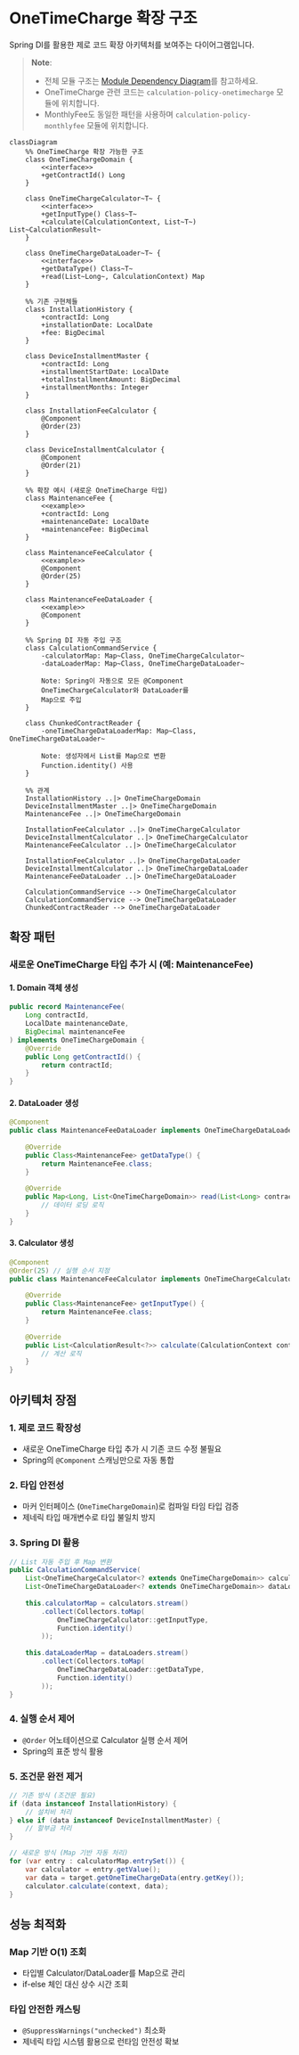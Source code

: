 # OneTimeCharge 확장 구조

Spring DI를 활용한 제로 코드 확장 아키텍처를 보여주는 다이어그램입니다.

> **Note**:
> - 전체 모듈 구조는 [Module Dependency Diagram](./00-module-dependency-diagram.md)를 참고하세요.
> - OneTimeCharge 관련 코드는 `calculation-policy-onetimecharge` 모듈에 위치합니다.
> - MonthlyFee도 동일한 패턴을 사용하며 `calculation-policy-monthlyfee` 모듈에 위치합니다.

```mermaid
classDiagram
    %% OneTimeCharge 확장 가능한 구조
    class OneTimeChargeDomain {
        <<interface>>
        +getContractId() Long
    }
    
    class OneTimeChargeCalculator~T~ {
        <<interface>>
        +getInputType() Class~T~
        +calculate(CalculationContext, List~T~) List~CalculationResult~
    }
    
    class OneTimeChargeDataLoader~T~ {
        <<interface>>
        +getDataType() Class~T~
        +read(List~Long~, CalculationContext) Map
    }
    
    %% 기존 구현체들
    class InstallationHistory {
        +contractId: Long
        +installationDate: LocalDate
        +fee: BigDecimal
    }
    
    class DeviceInstallmentMaster {
        +contractId: Long
        +installmentStartDate: LocalDate
        +totalInstallmentAmount: BigDecimal
        +installmentMonths: Integer
    }
    
    class InstallationFeeCalculator {
        @Component
        @Order(23)
    }
    
    class DeviceInstallmentCalculator {
        @Component
        @Order(21)
    }
    
    %% 확장 예시 (새로운 OneTimeCharge 타입)
    class MaintenanceFee {
        <<example>>
        +contractId: Long
        +maintenanceDate: LocalDate
        +maintenanceFee: BigDecimal
    }
    
    class MaintenanceFeeCalculator {
        <<example>>
        @Component
        @Order(25)
    }
    
    class MaintenanceFeeDataLoader {
        <<example>>
        @Component
    }
    
    %% Spring DI 자동 주입 구조
    class CalculationCommandService {
        -calculatorMap: Map~Class, OneTimeChargeCalculator~
        -dataLoaderMap: Map~Class, OneTimeChargeDataLoader~
        
        Note: Spring이 자동으로 모든 @Component 
        OneTimeChargeCalculator와 DataLoader를
        Map으로 주입
    }
    
    class ChunkedContractReader {
        -oneTimeChargeDataLoaderMap: Map~Class, OneTimeChargeDataLoader~
        
        Note: 생성자에서 List를 Map으로 변환
        Function.identity() 사용
    }
    
    %% 관계
    InstallationHistory ..|> OneTimeChargeDomain
    DeviceInstallmentMaster ..|> OneTimeChargeDomain
    MaintenanceFee ..|> OneTimeChargeDomain
    
    InstallationFeeCalculator ..|> OneTimeChargeCalculator
    DeviceInstallmentCalculator ..|> OneTimeChargeCalculator
    MaintenanceFeeCalculator ..|> OneTimeChargeCalculator
    
    InstallationFeeCalculator ..|> OneTimeChargeDataLoader
    DeviceInstallmentCalculator ..|> OneTimeChargeDataLoader
    MaintenanceFeeDataLoader ..|> OneTimeChargeDataLoader
    
    CalculationCommandService --> OneTimeChargeCalculator
    CalculationCommandService --> OneTimeChargeDataLoader
    ChunkedContractReader --> OneTimeChargeDataLoader
```

## 확장 패턴

### 새로운 OneTimeCharge 타입 추가 시 (예: MaintenanceFee)

#### 1. Domain 객체 생성
```java
public record MaintenanceFee(
    Long contractId,
    LocalDate maintenanceDate, 
    BigDecimal maintenanceFee
) implements OneTimeChargeDomain {
    @Override
    public Long getContractId() {
        return contractId;
    }
}
```

#### 2. DataLoader 생성
```java
@Component
public class MaintenanceFeeDataLoader implements OneTimeChargeDataLoader<MaintenanceFee> {
    
    @Override
    public Class<MaintenanceFee> getDataType() {
        return MaintenanceFee.class;
    }
    
    @Override
    public Map<Long, List<OneTimeChargeDomain>> read(List<Long> contractIds, CalculationContext ctx) {
        // 데이터 로딩 로직
    }
}
```

#### 3. Calculator 생성
```java
@Component
@Order(25) // 실행 순서 지정
public class MaintenanceFeeCalculator implements OneTimeChargeCalculator<MaintenanceFee> {
    
    @Override
    public Class<MaintenanceFee> getInputType() {
        return MaintenanceFee.class;
    }
    
    @Override
    public List<CalculationResult<?>> calculate(CalculationContext context, List<MaintenanceFee> inputs) {
        // 계산 로직
    }
}
```

## 아키텍처 장점

### 1. 제로 코드 확장성
- 새로운 OneTimeCharge 타입 추가 시 기존 코드 수정 불필요
- Spring의 `@Component` 스캐닝만으로 자동 통합

### 2. 타입 안전성
- 마커 인터페이스 (`OneTimeChargeDomain`)로 컴파일 타임 타입 검증
- 제네릭 타입 매개변수로 타입 불일치 방지

### 3. Spring DI 활용
```java
// List 자동 주입 후 Map 변환
public CalculationCommandService(
    List<OneTimeChargeCalculator<? extends OneTimeChargeDomain>> calculators,
    List<OneTimeChargeDataLoader<? extends OneTimeChargeDomain>> dataLoaders) {
    
    this.calculatorMap = calculators.stream()
        .collect(Collectors.toMap(
            OneTimeChargeCalculator::getInputType,
            Function.identity()
        ));
    
    this.dataLoaderMap = dataLoaders.stream()
        .collect(Collectors.toMap(
            OneTimeChargeDataLoader::getDataType,
            Function.identity()
        ));
}
```

### 4. 실행 순서 제어
- `@Order` 어노테이션으로 Calculator 실행 순서 제어
- Spring의 표준 방식 활용

### 5. 조건문 완전 제거
```java
// 기존 방식 (조건문 필요)
if (data instanceof InstallationHistory) {
    // 설치비 처리
} else if (data instanceof DeviceInstallmentMaster) {
    // 할부금 처리
}

// 새로운 방식 (Map 기반 자동 처리)
for (var entry : calculatorMap.entrySet()) {
    var calculator = entry.getValue();
    var data = target.getOneTimeChargeData(entry.getKey());
    calculator.calculate(context, data);
}
```

## 성능 최적화

### Map 기반 O(1) 조회
- 타입별 Calculator/DataLoader를 Map으로 관리
- if-else 체인 대신 상수 시간 조회

### 타입 안전한 캐스팅
- `@SuppressWarnings("unchecked")` 최소화
- 제네릭 타입 시스템 활용으로 런타임 안전성 확보
